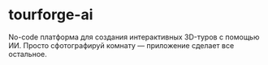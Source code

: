 # tourforge-ai
No-code платформа для создания интерактивных 3D-туров с помощью ИИ. Просто сфотографируй комнату — приложение сделает все остальное.
